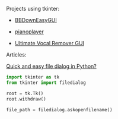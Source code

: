 Projects using tkinter:

- [BBDownEasyGUI](https://github.com/jjaruna/BBDownEasyGUI)

- [pianoplayer](https://github.com/marcomusy/pianoplayer/blob/master/bin/pianoplayer)

- [Ultimate Vocal Remover GUI](https://github.com/Anjok07/ultimatevocalremovergui)

Articles:

[Quick and easy file dialog in Python?](https://stackoverflow.com/questions/9319317/quick-and-easy-file-dialog-in-python)

```python
import tkinter as tk
from tkinter import filedialog

root = tk.Tk()
root.withdraw()

file_path = filedialog.askopenfilename()
```
